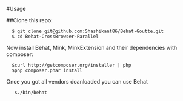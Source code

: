#Usage


##Clone this repo:


      $ git clone git@github.com:Shashikant86/Behat-Goutte.git
      $ cd Behat-CrossBrowser-Parallel



Now install Behat, Mink, MinkExtension and their dependencies with composer:

      $curl http://getcomposer.org/installer | php
      $php composer.phar install
      
Once you got all vendors doanloaded you can use Behat 

       $./bin/behat
       
       
